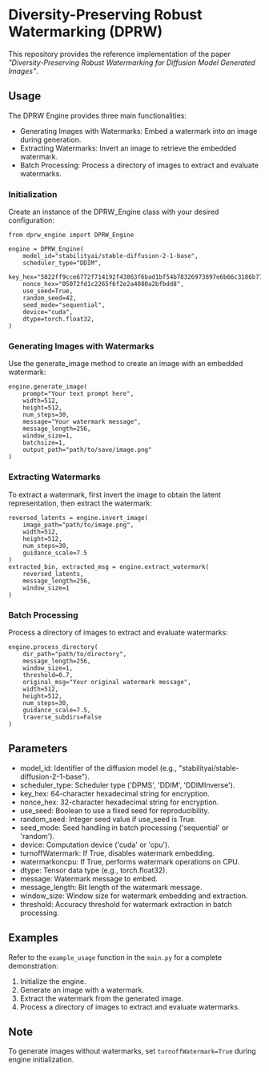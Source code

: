 # Diversity-Preserving Robust Watermarking (DPRW)

This repository provides the reference implementation of the paper *"Diversity-Preserving Robust Watermarking for Diffusion Model Generated Images"*. 




## Usage
The DPRW Engine provides three main functionalities:

* Generating Images with Watermarks: Embed a watermark into an image during generation.
* Extracting Watermarks: Invert an image to retrieve the embedded watermark.
* Batch Processing: Process a directory of images to extract and evaluate watermarks.

### Initialization

Create an instance of the DPRW_Engine class with your desired configuration:

```
from dprw_engine import DPRW_Engine

engine = DPRW_Engine(
    model_id="stabilityai/stable-diffusion-2-1-base",
    scheduler_type="DDIM",
    key_hex="5822ff9cce6772f714192f43863f6bad1bf54b78326973897e6b66c3186b77a7",
    nonce_hex="05072fd1c2265f6f2e2a4080a2bfbdd8",
    use_seed=True,
    random_seed=42,
    seed_mode="sequential",
    device="cuda",
    dtype=torch.float32,
)
```

### Generating Images with Watermarks

Use the generate_image method to create an image with an embedded watermark:

```
engine.generate_image(
    prompt="Your text prompt here",
    width=512,
    height=512,
    num_steps=30,
    message="Your watermark message",
    message_length=256,
    window_size=1,
    batchsize=1,
    output_path="path/to/save/image.png"
)
```


### Extracting Watermarks

To extract a watermark, first invert the image to obtain the latent representation, then extract the watermark:


```
reversed_latents = engine.invert_image(
    image_path="path/to/image.png",
    width=512,
    height=512,
    num_steps=30,
    guidance_scale=7.5
)
extracted_bin, extracted_msg = engine.extract_watermark(
    reversed_latents,
    message_length=256,
    window_size=1
)

```



### Batch Processing

Process a directory of images to extract and evaluate watermarks:

```
engine.process_directory(
    dir_path="path/to/directory",
    message_length=256,
    window_size=1,
    threshold=0.7,
    original_msg="Your original watermark message",
    width=512,
    height=512,
    num_steps=30,
    guidance_scale=7.5,
    traverse_subdirs=False
)
```


## Parameters

* model_id: Identifier of the diffusion model (e.g., "stabilityai/stable-diffusion-2-1-base").
* scheduler_type: Scheduler type ('DPMS', 'DDIM', 'DDIMInverse').
* key_hex: 64-character hexadecimal string for encryption.
* nonce_hex: 32-character hexadecimal string for encryption.
* use_seed: Boolean to use a fixed seed for reproducibility.
* random_seed: Integer seed value if use_seed is True.
* seed_mode: Seed handling in batch processing ('sequential' or 'random').
* device: Computation device ('cuda' or 'cpu').
* turnoffWatermark: If True, disables watermark embedding.
* watermarkoncpu: If True, performs watermark operations on CPU.
* dtype: Tensor data type (e.g., torch.float32).
* message: Watermark message to embed.
* message_length: Bit length of the watermark message.
* window_size: Window size for watermark embedding and extraction.
* threshold: Accuracy threshold for watermark extraction in batch processing.


## Examples

Refer to the `example_usage` function in the `main.py` for a complete demonstration:

1. Initialize the engine.
2. Generate an image with a watermark.
3. Extract the watermark from the generated image.
4. Process a directory of images to extract and evaluate watermarks.

## Note

To generate images without watermarks, set `turnoffWatermark=True` during engine initialization.
